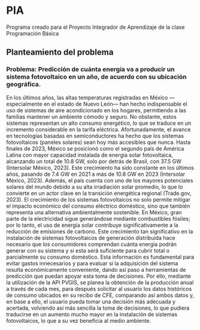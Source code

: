 # PIA
Programa creado para el Proyecto Integrador de Aprendizaje de la clase Programación Básica

## Planteamiento del problema

### Problema: Predicción de cuánta energía va a producir un sistema fotovoltaico en un año, de acuerdo con su ubicación geográfica.

En los últimos años, las altas temperaturas registradas en México —especialmente en el estado de Nuevo León— han hecho indispensable el uso de sistemas de aire acondicionado en los hogares, permitiendo a las familias mantener un ambiente cómodo y seguro. No obstante, estos sistemas representan un alto consumo energético, lo que se traduce en un incremento considerable en la tarifa eléctrica.
Afortunadamente, el avance en tecnologías basadas en semiconductores ha hecho que los sistemas fotovoltaicos (paneles solares) sean hoy más accesibles que nunca. Hasta finales de 2023, México se posicionó como el segundo país de América Latina con mayor capacidad instalada de energía solar fotovoltaica, alcanzando un total de 10.8 GW, solo por detrás de Brasil, con 37.5 GW (Intersolar México, 2023). Este crecimiento ha sido constante en los últimos años, pasando de 7.4 GW en 2021 a más de 10.8 GW en 2023 (Intersolar México, 2023). Además, el país cuenta con uno de los mayores potenciales solares del mundo debido a su alta irradiación solar promedio, lo que lo convierte en un actor clave en la transición energética regional (Trade.gov, 2023).
El crecimiento de los sistemas fotovoltaicos no solo permite mitigar el impacto económico del consumo eléctrico doméstico, sino que también representa una alternativa ambientalmente sostenible. En México, gran parte de la electricidad sigue generándose mediante combustibles fósiles; por lo tanto, el uso de energía solar contribuye significativamente a la reducción de emisiones de carbono.
Este crecimiento tan significativo en la instalación de sistemas fotovoltaicos de generación distribuida hace necesario que los consumidores comprendan cuánta energía podrán generar con su sistema y si esta será suficiente para cubrir total o parcialmente su consumo doméstico. Esta información es fundamental para evitar gastos innecesarios y para evaluar si la adquisición del sistema resulta económicamente conveniente, dando así paso a herramientas de predicción que puedan apoyar esta toma de decisiones. Por ello, mediante la utilización de la API PVGIS, se planea la obtención de la producción anual a través de cada mes, para después solicitar al usuario los datos históricos de consumo ubicados en su recibo de CFE, comparando así ambos datos y, en base a ello, el usuario pueda tomar una decisión más adecuada y acertada, volviendo así más sencilla la toma de decisiones, lo que pudiera traducirse en un aumento mucho mayor en la instalación de sistemas fotovoltaicos, lo que a su vez beneficia al medio ambiente.


